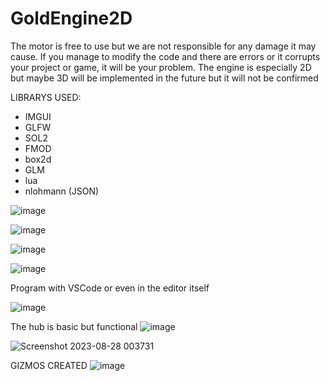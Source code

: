 # GoldEngine2D

The motor is free to use but we are not responsible for any damage it may cause. If you manage to modify the code and there are errors or it corrupts your project or game, it will be your problem.
The engine is especially 2D but maybe 3D will be implemented in the future but it will not be confirmed


LIBRARYS USED:
- IMGUI
- GLFW
- SOL2
- FMOD
- box2d
- GLM
- lua
- nlohmann (JSON)


![image](https://github.com/GrstudiosGamesPro/GoldEngine2D/assets/85538374/88ce4ffd-d4ef-4edb-bd57-2bd17e81a314)




![image](https://github.com/GrstudiosGamesPro/GoldEngine2D/assets/85538374/0178ce8f-949f-4b90-8df3-a2d138c31419)


![image](https://github.com/GrstudiosGamesPro/GoldEngine2D/assets/85538374/271f5388-8ecc-46f5-884e-c40adb3e3552)

![image](https://github.com/GrstudiosGamesPro/GoldEngine2D/assets/85538374/21046172-f512-411a-8a2e-3d37f4944c00)





Program with VSCode or even in the editor itself

![image](https://github.com/GrstudiosGamesPro/GoldEngine2D/assets/85538374/71956c5f-b271-435d-9445-0820917fafcf)


The hub is basic but functional
![image](https://github.com/GrstudiosGamesPro/GoldEngine2D/assets/85538374/9bfadd13-feb7-4eda-a06c-f744876686da)

![Screenshot 2023-08-28 003731](https://github.com/GrstudiosGamesPro/GoldEngine2D/assets/85538374/86f2e020-e9f2-4383-8d7f-c4b3551d31a5)



GIZMOS CREATED
![image](https://github.com/GrstudiosGamesPro/GoldEngine2D/assets/85538374/17db5291-01c2-44c0-8559-e70771b66034)




